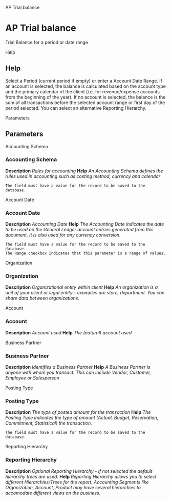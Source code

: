 
AP Trial balance
# AP Trial balance


Trial Balance for a period or date range

Help
## Help

Select a Period (current period if empty) or enter a Account Date Range. If an account is selected, the balance is calculated based on the account type and the primary calendar of the client (i.e. for revenue/expense accounts from the beginning of the year). If no account is selected, the balance is the sum of all transactions before the selected account range or first day of the period selected. You can select an alternative Reporting Hierarchy.

Parameters
## Parameters


Accounting Schema
### Accounting Schema

**Description**
 *Rules for accounting*
**Help**
 *An Accounting Schema defines the rules used in accounting such as costing method, currency and calendar*

```
The field must have a value for the record to be saved to the database.
```
Account Date
### Account Date

**Description**
 *Accounting Date*
**Help**
 *The Accounting Date indicates the date to be used on the General Ledger account entries generated from this document. It is also used for any currency conversion.*

```
The field must have a value for the record to be saved to the database.
The Range checkbox indicates that this parameter is a range of values.
```
Organization
### Organization

**Description**
 *Organizational entity within client*
**Help**
 *An organization is a unit of your client or legal entity - examples are store, department. You can share data between organizations.*

Account
### Account

**Description**
 *Account used*
**Help**
 *The (natural) account used*

Business Partner
### Business Partner

**Description**
 *Identifies a Business Partner*
**Help**
 *A Business Partner is anyone with whom you transact.  This can include Vendor, Customer, Employee or Salesperson*

Posting Type
### Posting Type

**Description**
 *The type of posted amount for the transaction*
**Help**
 *The Posting Type indicates the type of amount (Actual, Budget, Reservation, Commitment, Statistical) the transaction.*

```
The field must have a value for the record to be saved to the database.
```
Reporting Hierarchy
### Reporting Hierarchy

**Description**
 *Optional Reporting Hierarchy - If not selected the default hierarchy trees are used.*
**Help**
 *Reporting Hierarchy allows you to select different Hierarchies/Trees for the report.
Accounting Segments like Organization, Account, Product may have several hierarchies to accomodate different views on the business.*
